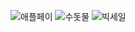 ![애플페이](https://user-images.githubusercontent.com/101521502/205217499-7d7c612f-fc28-4e8a-aa38-e1816ed64ce4.png)
![수돗물](https://user-images.githubusercontent.com/101521502/205217482-67148449-3bd5-4219-9a68-825e4c37b63a.png)
![빅세일](https://user-images.githubusercontent.com/101521502/205217627-d9e69bf5-ebb3-41b4-9f2e-c5b827fc892b.png)
